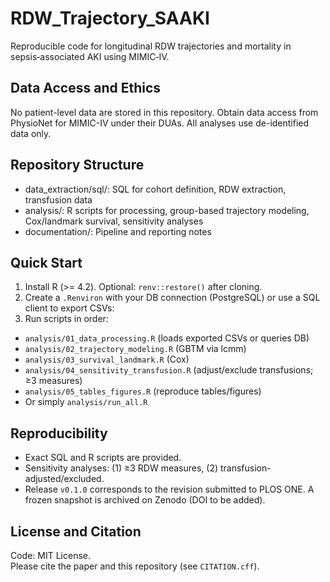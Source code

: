 # RDW_Trajectory_SAAKI

Reproducible code for longitudinal RDW trajectories and mortality in sepsis‑associated AKI using MIMIC‑IV.

## Data Access and Ethics
No patient-level data are stored in this repository. Obtain data access from PhysioNet for MIMIC-IV under their DUAs. All analyses use de-identified data only.

## Repository Structure
- data_extraction/sql/: SQL for cohort definition, RDW extraction, transfusion data
- analysis/: R scripts for processing, group-based trajectory modeling, Cox/landmark survival, sensitivity analyses
- documentation/: Pipeline and reporting notes

## Quick Start
1. Install R (>= 4.2). Optional: `renv::restore()` after cloning.
2. Create a `.Renviron` with your DB connection (PostgreSQL) or use a SQL client to export CSVs:
3. Run scripts in order:
- `analysis/01_data_processing.R` (loads exported CSVs or queries DB)
- `analysis/02_trajectory_modeling.R` (GBTM via lcmm)
- `analysis/03_survival_landmark.R` (Cox)
- `analysis/04_sensitivity_transfusion.R` (adjust/exclude transfusions; ≥3 measures)
- `analysis/05_tables_figures.R` (reproduce tables/figures)
- Or simply `analysis/run_all.R`

## Reproducibility
- Exact SQL and R scripts are provided.
- Sensitivity analyses: (1) ≥3 RDW measures, (2) transfusion-adjusted/excluded.
- Release `v0.1.0` corresponds to the revision submitted to PLOS ONE. A frozen snapshot is archived on Zenodo (DOI to be added).

## License and Citation
Code: MIT License.  
Please cite the paper and this repository (see `CITATION.cff`).
